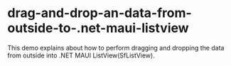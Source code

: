 # drag-and-drop-an-data-from-outside-to-.net-maui-listview
This demo explains about how to perform dragging and dropping the data from outside into .NET MAUI ListView(SfListView).
